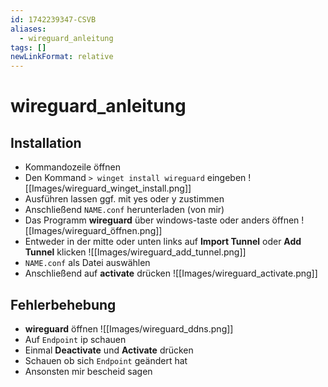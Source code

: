```yaml
---
id: 1742239347-CSVB
aliases:
  - wireguard_anleitung
tags: []
newLinkFormat: relative
---
```


# wireguard_anleitung

## Installation

- Kommandozeile öffnen
- Den Kommand `> winget install wireguard` eingeben
![[Images/wireguard_winget_install.png]]
- Ausführen lassen ggf. mit yes oder y zustimmen
- Anschließend `NAME.conf` herunterladen (von mir)
- Das Programm **wireguard** über windows-taste oder anders öffnen
![[Images/wireguard_öffnen.png]]
- Entweder in der mitte oder unten links auf **Import Tunnel** oder **Add Tunnel** klicken
![[Images/wireguard_add_tunnel.png]]
- `NAME.conf` als Datei auswählen
- Anschließend auf **activate** drücken
![[Images/wireguard_activate.png]]

## Fehlerbehebung

- **wireguard** öffnen
![[Images/wireguard_ddns.png]]
- Auf `Endpoint` ip schauen
- Einmal **Deactivate** und **Activate** drücken
- Schauen ob sich `Endpoint` geändert hat
- Ansonsten mir bescheid sagen
